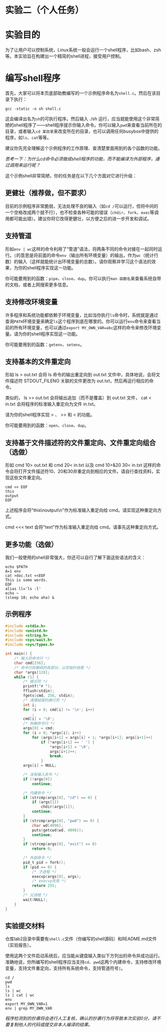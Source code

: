 
实验二（个人任务）
==================

# 实验目的

为了让用户可以控制系统，Linux系统一般会运行一个shell程序，比如bash、zsh等。本实验旨在构建出一个精简的shell进程，接受用户控制。

# 编写shell程序

首先，大家可以将本页底部助教编写的一个示例程序命名为`shell.c`。然后在该目录下执行：

```Shell
gcc -static -o sh shell.c
```

这会编译出名为`sh`的可执行程序。然后输入 ./sh 运行，应当就能使用这个非常简陋的shell程序了——shell程序提示你输入命令。你可以输入`pwd`来查看当前所在的目录，或者输入`cd 某目录`来改变所在的目录，也可以调用任何busybox中提供的程序，如`ls`、`cat`等等。

建议你先完全理解这个示例程序的工作原理、查清楚里面用到的各个函数的功能。

*思考一下：为什么cd命令必须做成shell程序的功能，而不能编译为外部程序，通过调用来运行呢？*

这个示例shell非常简陋，你的任务是在以下几个方面对它进行升级：

## 更健壮（推荐做，但不要求）

目前的示例程序非常脆弱，无法处理不良的输入（如`cd /`可以运行，但将中间的一个空格改成两个就不行），也不检查各种可能的错误（`chdir`、`fork`、`exec`等调用都可能出错）。建议你将它改得更健壮，以方便之后的进一步开发和调试。

## 支持管道

形如`env | wc`这样的命令利用了“管道”语法，将两条不同的命令对接在一起同时运行。`|`的意思是将前面的命令`env`（输出所有环境变量）的输出，作为`wc`（统计行数）的输入（这样就能统计出环境变量的总数）。请你观察并学习这个语法的效果，为你的shell程序实现这一功能。

你可能要用到的函数：`pipe`、`close`、`dup`。你可以执行`man 函数名`来查看系统自带的文档，或者上网搜索更多信息。

## 支持修改环境变量

许多程序和系统功能都依赖于环境变量，比如当你执行`ls`命令时，系统就是通过查询`PATH`环境变量来确定`ls`这个程序到底在哪里的。你可以运行`env`命令来查看当前的所有环境变量，也可以通过`export MY_OWN_VAR=abc`这样的命令来修改环境变量。请为你的shell程序实现这一功能。

你可能要用到的函数：`getenv`、`setenv`。

## 支持基本的文件重定向

形如 ls > out.txt 会将 ls 命令的输出重定向到 out.txt 文件中，具体地说，会将文件描述符 STDOUT_FILENO 关联的文件更改为 out.txt，然后再运行相应的命令。

类似的， ls >> out.txt 会将输出追加（而不是覆盖）到 out.txt 文件， cat < in.txt 会将程序的标准输入重定向为文件 in.txt。

请为你的shell程序实现 > 、 >> 和 < 的功能。

你可能要用到的函数：`open`、`close`、`dup`。

## 支持基于文件描述符的文件重定向、文件重定向组合（选做）

形如 cmd 10> out.txt 和 cmd 20< in.txt 以及 cmd 10>&20 30< in.txt 这样的命令会将打开文件描述符10、20和30并重定向到相应的文件。请自行查找资料，实现这些文件重定向。

```Shell
cmd << EOF
this
output
EOF
```
上述程序会将"this\noutput\n"作为标准输入重定向给 cmd。请实现这种重定向方式。

cmd <<< text 会将"text"作为标准输入重定向给 cmd。请事先这种重定向方式。

## 更多功能（选做）

我们一般使用的shell非常强大，你还可以自行了解下面这些语法的含义：

```Shell
echo $PATH
A=1 env
cat >doc.txt <<EOF
This is some words.
EOF
alias ll='ls -l'
echo ~
(sleep 10; echo aha) &
```

## 示例程序

```C
#include <stdio.h>
#include <unistd.h>
#include <string.h>
#include <sys/wait.h>
#include <sys/types.h>

int main() {
    /* 输入的命令行 */
    char cmd[256];
    /* 命令行拆解成的各部分，以空指针结尾 */
    char *args[128];
    while (1) {
        /* 提示符 */
        printf("# ");
        fflush(stdin);
        fgets(cmd, 256, stdin);
        /* 清理结尾的换行符 */
        int i;
        for (i = 0; cmd[i] != '\n'; i++)
            ;
        cmd[i] = '\0';
        /* 拆解命令行 */
        args[0] = cmd;
        for (i = 0; *args[i]; i++)
            for (args[i+1] = args[i] + 1; *args[i+1]; args[i+1]++)
                if (*args[i+1] == ' ') {
                    *args[i+1] = '\0';
                    args[i+1]++;
                    break;
                }
        args[i] = NULL;

        /* 没有输入命令 */
        if (!args[0])
            continue;

        /* 内建命令 */
        if (strcmp(args[0], "cd") == 0) {
            if (args[1])
                chdir(args[1]);
            continue;
        }
        if (strcmp(args[0], "pwd") == 0) {
            char wd[4096];
            puts(getcwd(wd, 4096));
            continue;
        }
        if (strcmp(args[0], "exit") == 0)
            return 0;

        /* 外部命令 */
        pid_t pid = fork();
        if (pid == 0) {
            /* 子进程 */
            execvp(args[0], args);
            /* execvp失败 */
            return 255;
        }
        /* 父进程 */
        wait(NULL);
    }
}
```

## 实验提交材料

仓库lab2目录中需要有`shell.c`文件（你编写的shell源码）和README.md文件（实验报告）。

使用这两个文件启动系统后，应当能从键盘输入类似下方列出的命令并成功运行。准确地说，你所编写的shell程序应当支持`cd`、`pwd`这两个内建命令，支持修改环境变量，支持文件重定向，支持所有系统命令，支持管道符号`|`。

```
cd /
pwd
ls
ls | wc
ls | cat | wc
env
export MY_OWN_VAR=1
env | grep MY_OWN_VAR
```

*程序检测到的抄袭将会进行人工复核，确认的抄袭行为将导致本次实验0分，请不要复制他人的代码或提交非本人编译的结果。*

